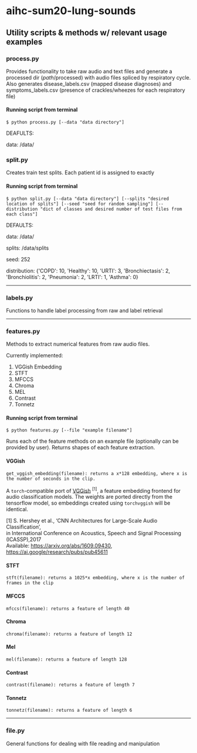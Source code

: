 # aihc-sum20-lung-sounds

## Utility scripts & methods w/ relevant usage examples

### process.py
Provides functionality to take raw audio and text files and generate a processed dir (_path_/processed) with audio files spliced by respiratory cycle. Also generates disease_labels.csv (mapped disease diagnoses) and symptoms_labels.csv (presence of crackles/wheezes for each respiratory file)  

#### Running script from terminal
```
$ python process.py [--data "data directory"]
```
DEAFULTS:

data: /data/

### split.py
Creates train test splits. Each patient id is assigned to exactly  

#### Running script from terminal
```
$ python split.py [--data "data directory"] [--splits "desired location of splits"] [--seed "seed for random sampling"] [--distribution "dict of classes and desired number of test files from each class"]
```
DEFAULTS:

data: /data/ 

splits: /data/splits

seed: 252

distribution: {'COPD': 10, 'Healthy': 10, 'URTI': 3, 'Bronchiectasis': 2, 'Bronchiolitis': 2,
                             'Pneumonia': 2, 'LRTI': 1, 'Asthma': 0}
<hr>

### labels.py
Functions to handle label processing from raw and label retrieval
<hr>

### features.py
Methods to extract numerical features from raw audio files.

Currently implemented:

1. VGGish Embedding 
2. STFT
3. MFCCS
4. Chroma
5. MEL
6. Contrast
7. Tonnetz

#### Running script from terminal
```
$ python features.py [--file "example filename"]
```
Runs each of the feature methods on an example file (optionally can be provided by user). Returns shapes of each feature extraction.

#### VGGish
```
get_vggish_embedding(filename): returns a x*128 embedding, where x is the number of seconds in the clip.
```

A `torch`-compatible port of [VGGish](https://github.com/tensorflow/models/tree/master/research/audioset) <sup>[1]</sup>, 
a feature embedding frontend for audio classification models. The weights are ported directly from the tensorflow model, so embeddings created using `torchvggish` will be identical.

[1]  S. Hershey et al., ‘CNN Architectures for Large-Scale Audio Classification’,\
    in International Conference on Acoustics, Speech and Signal Processing (ICASSP),2017\
    Available: https://arxiv.org/abs/1609.09430, https://ai.google/research/pubs/pub45611
#### STFT
```
stft(filename): returns a 1025*x embedding, where x is the number of frames in the clip
```
#### MFCCS
```
mfccs(filename): returns a feature of length 40
```
#### Chroma
```
chroma(filename): returns a feature of length 12
```
#### Mel
```
mel(filename): returns a feature of length 128
```
#### Contrast
```
contrast(filename): returns a feature of length 7
```
#### Tonnetz
```
tonnetz(filename): returns a feature of length 6
```
<hr>

### file.py
General functions for dealing with file reading and manipulation


